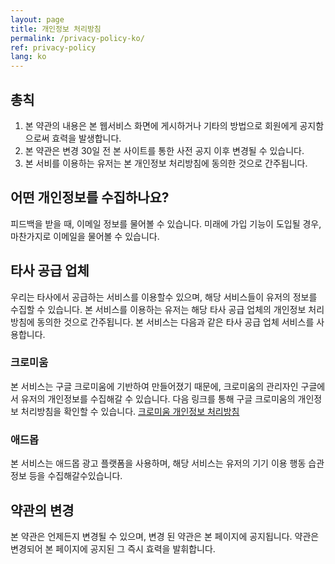 ```yaml
---
layout: page
title: 개인정보 처리방침 
permalink: /privacy-policy-ko/
ref: privacy-policy
lang: ko
---
```


## 총칙

1. 본 약관의 내용은 본 웹서비스 화면에 게시하거나 기타의 방법으로 회원에게 공지함으로써 효력을 발생합니다.
2. 본 약관은 변경 30일 전 본 사이트를 통한 사전 공지 이후 변경될 수 있습니다.
3. 본 서비를 이용하는 유저는 본 개인정보 처리방침에 동의한 것으로 간주됩니다.
 
## 어떤 개인정보를 수집하나요?
피드백을 받을 때, 이메일 정보를 물어볼 수 있습니다. 미래에 가입 기능이 도입될 경우, 마찬가지로 이메일을 물어볼 수 있습니다.

## 타사 공급 업체
우리는 타사에서 공급하는 서비스를 이용할수 있으며, 해당 서비스들이 유저의 정보를 수집할 수 있습니다. 본 서비스를 이용하는 유저는 해당 타사 공급 업체의 개인정보 처리방침에 동의한 것으로 간주됩니다. 본 서비스는 다음과 같은 타사 공급 업체 서비스를 사용합니다.

### 크로미움
본 서비스는 구글 크로미움에 기반하여 만들어졌기 때문에, 크로미움의 관리자인 구글에서 유저의 개인정보를 수집해갈 수 있습니다. 다음 링크를 통해 구글 크로미움의 개인정보 처리방침을 확인할 수 있습니다.
[크로미움 개인정보 처리방침][chromium_privacy_policy]

### 애드몹
본 서비스는 애드몹 광고 플랫폼을 사용하며, 해당 서비스는 유저의 기기 이용 행동 습관 정보 등을 수집해갈수있습니다.

## 약관의 변경
본 약관은 언제든지 변경될 수 있으며, 변경 된 약관은 본 페이지에 공지됩니다. 약관은 변경되어 본 페이지에 공지된 그 즉시 효력을 발휘합니다.

[chromium_privacy_policy]: https://www.google.com/chrome/privacy/
